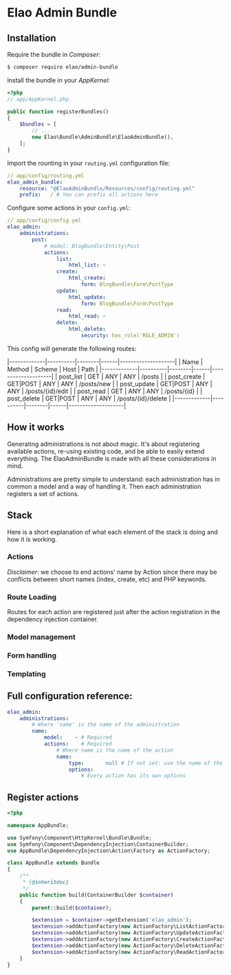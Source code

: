 Elao Admin Bundle
=================

## Installation

Require the bundle in _Composer_:

```bash
$ composer require elao/admin-bundle
```

Install the bundle in your _AppKernel_:

```php
<?php
// app/AppKernel.php

public function registerBundles()
{
    $bundles = [
        // ...
        new Elao\Bundle\AdminBundle\ElaoAdminBundle(),
    ];
}
```

Import the rounting in your `routing.yml` configuration file:

```yml
// app/config/routing.yml
elao_admin_bundle:
    resource: "@ElaoAdminBundle/Resources/config/routing.yml"
    prefix:   / # You can prefix all actions here

```

Configure some actions in your `config.yml`:

```yml
// app/config/config.yml
elao_admin:
    administrations:
        post:
            # model: BlogBundle\Entity\Post
            actions:
                list:
                    html_list: ~
                create:
                    html_create:
                        form: BlogBundle\Form\PostType
                update:
                    html_update:
                        form: BlogBundle\Form\PostType
                read:
                    html_read: ~
                delete:
                    html_delete:
                        security: has_role('ROLE_ADMIN')
```

This config will generate the following routes:

|-------------|----------|--------|------|--------------------|
| Name        | Method   | Scheme | Host | Path               |
|-------------|----------|--------|------|--------------------|
| post_list   | GET      | ANY    | ANY  | /posts             |
| post_create | GET|POST | ANY    | ANY  | /posts/new         |
| post_update | GET|POST | ANY    | ANY  | /posts/{id}/edit   |
| post_read   | GET      | ANY    | ANY  | /posts/{id}        |
| post_delete | GET|POST | ANY    | ANY  | /posts/{id}/delete |
|-------------|----------|--------|------|--------------------|

## How it works

Generating administrations is not about magic. It's about registering available
actions, re-using existing code, and be able to easily extend everything. The
ElaoAdminBundle is made with all these considerations in mind.

Administrations are pretty simple to understand: each administration has in
common a model and a way of handling it. Then each administration registers a
set of actions.

## Stack

Here is a short explanation of what each element of the stack is doing and how
it is working.

### Actions

_Disclaimer_: we choose to end actions' name by Action since there may be
conflicts between short names (index, create, etc) and PHP keywords.

### Route Loading

Routes for each action are registered just after the action registration in the
dependency injection container.

### Model management

### Form handling

### Templating

## Full configuration reference:

```yml
elao_admin:
    administrations:
        # Where 'name' is the name of the administration
        name:
            model:    ~ # Required
            actions:    # Required
                # Where name is the name of the action
                name:
                    type:       null # If not set: use the name of the action
                    options:
                        # Every action has its own options
```

## Register actions



```php
<?php

namespace AppBundle;

use Symfony\Component\HttpKernel\Bundle\Bundle;
use Symfony\Component\DependencyInjection\ContainerBuilder;
use AppBundle\DependencyInjection\Action\Factory as ActionFactory;

class AppBundle extends Bundle
{
    /**
     * {@inheritdoc}
     */
    public function build(ContainerBuilder $container)
    {
        parent::build($container);

        $extension = $container->getExtension('elao_admin');
        $extension->addActionFactory(new ActionFactory\ListActionFactory());
        $extension->addActionFactory(new ActionFactory\UpdateActionFactory());
        $extension->addActionFactory(new ActionFactory\CreateActionFactory());
        $extension->addActionFactory(new ActionFactory\DeleteActionFactory());
        $extension->addActionFactory(new ActionFactory\ReadActionFactory());
    }
}
```
